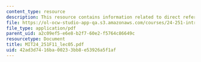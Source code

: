 ```yaml
---
content_type: resource
description: This resource contains information related to direct reference.
file: https://ol-ocw-studio-app-qa.s3.amazonaws.com/courses/24-251-introduction-to-philosophy-of-language-fall-2011/42ad3d7416ba00233bb8e53926a5f1af_MIT24_251F11_lec05.pdf
file_type: application/pdf
parent_uid: a2c09ef5-e6e8-b2f7-60e2-f5764c86649c
resourcetype: Document
title: MIT24_251F11_lec05.pdf
uid: 42ad3d74-16ba-0023-3bb8-e53926a5f1af
---
```

